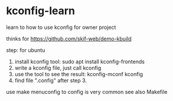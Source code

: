 # kconfig-learn
learn to how to use kconfig for owner project

thinks for https://github.com/skif-web/demo-kbuild

step: for ubuntu

1. install kconfig tool: sudo apt install kconfig-frontends
2. write a kconfig file, just call kconfig
3. use the tool to see the result: kconfig-mconf kconfig
4. find file ".config" after step 3.

use make menuconfig to config is very common
see also Makefile


